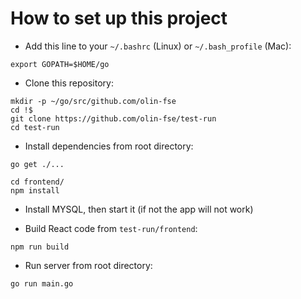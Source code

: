 # How to set up this project

- Add this line to your `~/.bashrc` (Linux) or `~/.bash_profile` (Mac):

```
export GOPATH=$HOME/go
```

- Clone this repository:

```
mkdir -p ~/go/src/github.com/olin-fse
cd !$
git clone https://github.com/olin-fse/test-run
cd test-run
```

- Install dependencies from root directory:

```
go get ./...

cd frontend/
npm install
```

- Install MYSQL, then start it (if not the app will not work)

- Build React code from `test-run/frontend`:

```
npm run build
```

- Run server from root directory:

```
go run main.go
```